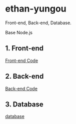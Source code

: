 # ethan-yungou

Front-end, Back-end, Database.

Base Node.js

## 1. Front-end
[Front-end Code](https://github.com/EthanOK/ethan-yungou-web) 

## 2. Back-end
[Back-end Code](https://github.com/EthanOK/ethan-yungou-server) 


## 3. Database
[database](https://github.com/EthanOK/ethan-yungou/blob/main/database.md)


